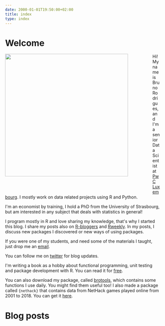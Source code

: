```yaml
---
date: 2000-01-01T19:50:00+02:00
title: index
type: index
---
```


# Welcome


<div style="float: left;margin: 0px 80px 50px 0px">
    <img src="/img/profile.jpg" width="400" height="400"/>
</div>

Hi! My name is Bruno Rodrigues, and I'm a senior Data Scientist at [PwC Luxembourg](https://www.pwc.lu/). 
I mostly work on data related projects using R and Python.

I'm an economist by training, I hold a PhD from the University of Strasbourg, 
but am interested in any subject that deals with statistics in general!

I program mostly in R and love sharing my knowledge, that's why I started this blog.
I share my posts also on [R-bloggers](http://www.r-bloggers.com) and [Rweekly](https://rweekly.org). 
In my posts, I discuss new packages I discovered or new ways of using packages.

If you were one of my students, and need some of the materials I taught, just drop me an [email](mailto:bruno@brodrigues.co).

You can follow me on [twitter](https://twitter.com/brodriguesco) for blog updates.

I'm writing a book as a hobby about functional programming, unit testing and package
development with R. You can read it for [free](https://b-rodrigues.github.io/fput/).

You can also download my package, called [brotools](https://github.com/b-rodrigues/brotools),
which contains some functions I use daily. You might find them useful too! I also made a package
called `{nethack}` that contains data from NetHack games played online from 2001 to 2018. You
can get it [here](https://github.com/b-rodrigues/nethack).

# Blog posts
